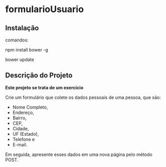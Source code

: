 # formularioUsuario

## Instalação

comandos:

npm install bower -g

bower update

## Descrição do Projeto
<b>Este projeto se trata de um exercício</b>

Crie um formulário que colete os dados pessoais de uma pessoa, que são:
 - Nome Completo,
 - Endereço,
 - Bairro,
 - CEP,
 - Cidade,
 - UF (Estado),
 - Telefone e
 - E-mail.

Em seguida, apresente esses dados em uma nova página pelo método POST.
